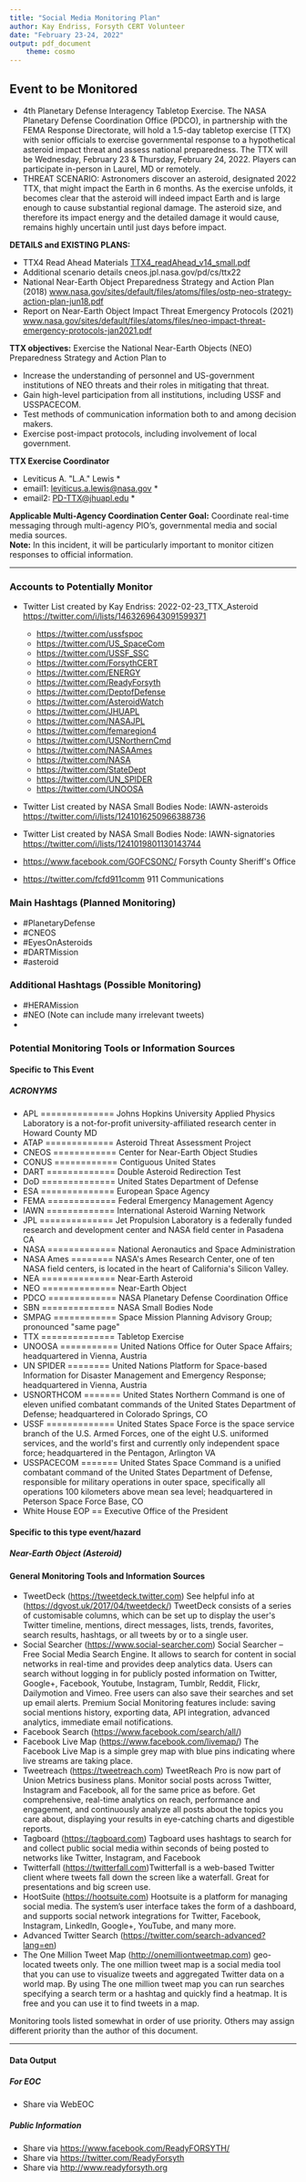 ```yaml
---
title: "Social Media Monitoring Plan"
author: Kay Endriss, Forsyth CERT Volunteer
date: "February 23-24, 2022"
output: pdf_document 
    theme: cosmo
---
```

<!--
###### “In preparing for battle I have always found that plans are useless, but planning is indispensable.” 
###### ― Dwight D. Eisenhower
###### “Always, Always have a plan” 
###### ― Rick Riordan
###### “The best laid schemes o' mice an' men gang aft agley.” 
###### ― Robert Burns, Collected Poems of Robert Burns
###### “A man may plant a tree for a number of reasons. Perhaps he likes trees. Perhaps he wants shelter. Or perhaps he knows that someday he may need the firewood.” 
###### ― Joanne Harris, Runemarks-->

## Event to be Monitored ##
* 4th Planetary Defense Interagency Tabletop Exercise. The NASA Planetary Defense Coordination Office (PDCO), in partnership with the FEMA Response Directorate, will hold a 1.5-day tabletop exercise (TTX) with senior officials to exercise governmental response to a hypothetical asteroid impact threat and assess national preparedness. The TTX will be Wednesday, February 23 & Thursday, February 24, 2022. Players can participate in-person in Laurel, MD or remotely.
* THREAT SCENARIO: Astronomers discover an asteroid, designated 2022 TTX, that might impact the Earth in 6 months. As the exercise unfolds, it becomes clear that the asteroid will indeed impact Earth and is large enough to cause substantial regional damage. The asteroid size, and therefore its impact energy and the detailed
damage it would cause, remains highly uncertain until just days before impact. 

**DETAILS and EXISTING PLANS:**
* TTX4 Read Ahead Materials [TTX4_readAhead_v14_small.pdf](https://github.com/ballykea/socialmedia_monitoring/files/8081343/TTX4_readAhead_v14_small.pdf)
* Additional scenario details cneos.jpl.nasa.gov/pd/cs/ttx22
* National Near-Earth Object Preparedness Strategy and Action Plan (2018) www.nasa.gov/sites/default/files/atoms/files/ostp-neo-strategy-action-plan-jun18.pdf
* Report on Near-Earth Object Impact Threat Emergency Protocols (2021) www.nasa.gov/sites/default/files/atoms/files/neo-impact-threat-emergency-protocols-jan2021.pdf

**TTX objectives:** Exercise the National Near-Earth Objects (NEO) Preparedness Strategy and Action Plan to
* Increase the understanding of personnel and US-government institutions of NEO threats and their roles in mitigating that threat.
* Gain high-level participation from all institutions, including USSF and USSPACECOM.
* Test methods of communication information both to and among decision makers.
* Exercise post-impact protocols, including involvement of local government.
    
**TTX Exercise Coordinator**   
* Leviticus A. "L.A." Lewis *
* email1: leviticus.a.lewis@nasa.gov *
* email2: PD-TTX@jhuapl.edu *
    
**Applicable Multi-Agency Coordination Center Goal:** Coordinate real-time messaging through multi-agency PIO’s, governmental media and social media sources.  
**Note:** In this incident, it will be particularly important to monitor citizen responses to official information.

***  
### Accounts to Potentially Monitor ###
* Twitter List created by Kay Endriss: 2022-02-23_TTX_Asteroid https://twitter.com/i/lists/1463269643091599371
    + https://twitter.com/ussfspoc
    + https://twitter.com/US_SpaceCom
    + https://twitter.com/USSF_SSC
    + https://twitter.com/ForsythCERT
    + https://twitter.com/ENERGY
    + https://twitter.com/ReadyForsyth
    + https://twitter.com/DeptofDefense
    + https://twitter.com/AsteroidWatch
    + https://twitter.com/JHUAPL
    + https://twitter.com/NASAJPL
    + https://twitter.com/femaregion4
    + https://twitter.com/USNorthernCmd
    + https://twitter.com/NASAAmes
    + https://twitter.com/NASA
    + https://twitter.com/StateDept
    + https://twitter.com/UN_SPIDER
    + https://twitter.com/UNOOSA

* Twitter List created by NASA Small Bodies Node: IAWN-asteroids https://twitter.com/i/lists/1241016250966388736
* Twitter List created by NASA Small Bodies Node: IAWN-signatories https://twitter.com/i/lists/1241019801130143744

* https://www.facebook.com/GOFCSONC/  Forsyth County Sheriff's Office
* https://twitter.com/fcfd911comm  911 Communications
<!--
### Websites and Additional Information ###
-->

### Main Hashtags (Planned Monitoring) ###
* #PlanetaryDefense
* #CNEOS
* #EyesOnAsteroids
* #DARTMission
* #asteroid

### Additional Hashtags (Possible Monitoring) ###
* #HERAMission
* #NEO (Note can include many irrelevant tweets)
* 

<!--
### Additional Hashtags (Sporadic Monitoring) ###
* as needed
-->

### Potential Monitoring Tools or Information Sources ###
#### Specific to This Event ####

##### ACRONYMS #####
+ APL ============== Johns Hopkins University Applied Physics Laboratory is a not-for-profit university-affiliated research center in Howard County MD
+ ATAP ============= Asteroid Threat Assessment Project
+ CNEOS ============ Center for Near-Earth Object Studies
+ CONUS ============ Contiguous United States
+ DART ============= Double Asteroid Redirection Test
+ DoD ============== United States Department of Defense
+ ESA ============== European Space Agency
+ FEMA ============= Federal Emergency Management Agency
+ IAWN ============= International Asteroid Warning Network
+ JPL ============== Jet Propulsion Laboratory is a federally funded research and development center and NASA field center in Pasadena CA
+ NASA ============= National Aeronautics and Space Administration
+ NASA Ames ======== NASA's Ames Research Center, one of ten NASA field centers, is located in the heart of California's Silicon Valley. 
+ NEA ============== Near-Earth Asteroid
+ NEO ============== Near-Earth Object
+ PDCO ============= NASA Planetary Defense Coordination Office
+ SBN ============== NASA Small Bodies Node
+ SMPAG ============ Space Mission Planning Advisory Group; pronounced "same page"
+ TTX ============== Tabletop Exercise
+ UNOOSA =========== United Nations Office for Outer Space Affairs; headquartered in Vienna, Austria
+ UN SPIDER ======== United Nations Platform for Space-based Information for Disaster Management and Emergency Response; headquartered in Vienna, Austria
+ USNORTHCOM ======= United States Northern Command is one of eleven unified combatant commands of the United States Department of Defense; headquartered in Colorado Springs, CO
+ USSF ============= United States Space Force is the space service branch of the U.S. Armed Forces, one of the eight U.S. uniformed services, and the world's first and currently only independent space force; headquartered in the Pentagon, Arlington VA
+ USSPACECOM ======= United States Space Command is a unified combatant command of the United States Department of Defense, responsible for military operations in outer space, specifically all operations 100 kilometers above mean sea level; headquartered in Peterson Space Force Base, CO
+ White House EOP == Executive Office of the President



#### Specific to this type event/hazard ####
<!--
##### Fire #####
* Hashtags
    + #WSfire
##### Flood #####
##### Power Outages #####
##### Traffic/Transportation #####
* Waze
    + http://waze.com
    + https://twitter.com/waze
    + https://twitter.com/waze_es (Spanish language)

* Piedmont Authority for Regional Transportation PART NC https://www.partnc.org/ 
* Winston Salem Transit Authority WSTA https://wstransit.com/

* DriveNC.gov https://tims.ncdot.gov/tims/
* https://tims.ncdot.gov/tims/RegionSummary.aspx?projectId=5  live traffic cams

* https://twitter.com/Triadroads
* Call NCDOT in Winston-Salem at (336) 747-7800
-->
##### Near-Earth Object (Asteroid) #####

#### General Monitoring Tools and Information Sources ####
* TweetDeck (https://tweetdeck.twitter.com) See helpful info at (https://dgvost.uk/2017/04/tweetdeck/) TweetDeck consists of a series of customisable columns, which can be set up to display the user's Twitter timeline, mentions, direct messages, lists, trends, favorites, search results, hashtags, or all tweets by or to a single user.
* Social Searcher (https://www.social-searcher.com) Social Searcher – Free Social Media Search Engine. It allows to search for content in social networks in real-time and provides deep analytics data. Users can search without logging in for publicly posted information on Twitter, Google+, Facebook, Youtube, Instagram, Tumblr, Reddit, Flickr, Dailymotion and Vimeo. Free users can also save their searches and set up email alerts. Premium Social Monitoring features include: saving social mentions history, exporting data, API integration, advanced analytics, immediate email notifications.
* Facebook Search (https://www.facebook.com/search/all/) 
* Facebook Live Map (https://www.facebook.com/livemap/) The Facebook Live Map is a simple grey map with blue pins indicating where live streams are taking place.
* Tweetreach (https://tweetreach.com) TweetReach Pro is now part of Union Metrics business plans. Monitor social posts across Twitter, Instagram and Facebook, all for the same price as before. Get comprehensive, real-time analytics on reach, performance and engagement, and continuously analyze all posts about the topics you care about, displaying your results in eye-catching charts and digestible reports. 
* Tagboard (https://tagboard.com) Tagboard uses hashtags to search for and collect public social media within seconds of being posted to networks like Twitter, Instagram, and Facebook
* Twitterfall (https://twitterfall.com)Twitterfall is a web-based Twitter client where tweets fall down the screen like a waterfall. Great for presentations and big screen use.
* HootSuite (https://hootsuite.com) Hootsuite is a platform for managing social media. The system’s user interface takes the form of a dashboard, and supports social network integrations for Twitter, Facebook, Instagram, LinkedIn, Google+, YouTube, and many more.
* Advanced Twitter Search (https://twitter.com/search-advanced?lang=en)
* The One Million Tweet Map (http://onemilliontweetmap.com) geo-located tweets only. The one million tweet map is a social media tool that you can use to visualize tweets and aggregated Twitter data on a world map. By using The one million tweet map you can run searches specifying a search term or a hashtag and quickly find a heatmap. It is free and you can use it to find tweets in a map.

Monitoring tools listed somewhat in order of use priority. Others may assign different priority than the author of this document.  

***

#### Data Output ####
##### For EOC #####
* Share via WebEOC
##### Public Information #####
* Share via https://www.facebook.com/ReadyFORSYTH/
* Share via https://twitter.com/ReadyForsyth
* Share via http://www.readyforsyth.org


